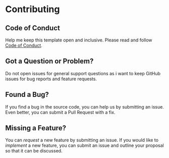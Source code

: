 # Contributing

## Code of Conduct

Help me keep this template open and inclusive.
Please read and follow [Code of Conduct][coc].

## Got a Question or Problem?

Do not open issues for general support questions as i want to keep GitHub issues for bug reports and feature requests.

## Found a Bug?

If you find a bug in the source code, you can help us by submitting an issue.
Even better, you can submit a Pull Request with a fix.

## Missing a Feature?

You can *request* a new feature by submitting an issue.
If you would like to *implement* a new feature, you can submit an issue and outline your proposal so that it can be discussed.

[coc]: https://github.com/FilippoVissani/continuous-integration-template/blob/main/CODE_OF_CONDUCT.md
